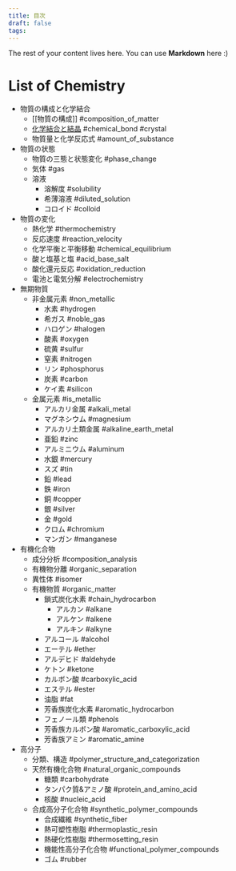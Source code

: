 ```yaml
---
title: 目次
draft: false
tags:
---
```

 
The rest of your content lives here. You can use **Markdown** here :)
# List of Chemistry
- 物質の構成と化学結合
	- [[物質の構成]] #composition_of_matter
	- [化学結合と結晶](物質の構成) #chemical_bond #crystal
	- 物質量と化学反応式 #amount_of_substance
- 物質の状態
	- 物質の三態と状態変化 #phase_change
	- 気体 #gas
	- 溶液 
		- 溶解度 #solubility
		- 希薄溶液 #diluted_solution
		- コロイド #colloid
- 物質の変化
	- 熱化学 #thermochemistry
	- 反応速度 #reaction_velocity
	- 化学平衡と平衡移動 #chemical_equilibrium
	- 酸と塩基と塩 #acid_base_salt
	- 酸化還元反応 #oxidation_reduction
	- 電池と電気分解 #electrochemistry
- 無期物質
	- 非金属元素 #non_metallic
		- 水素 #hydrogen
		- 希ガス #noble_gas
		- ハロゲン #halogen
		- 酸素 #oxygen  
		- 硫黄 #sulfur
		- 窒素 #nitrogen
		- リン #phosphorus
		- 炭素 #carbon
		- ケイ素 #silicon 
	- 金属元素 #is_metallic
		- アルカリ金属 #alkali_metal
		- マグネシウム #magnesium 
		- アルカリ土類金属 #alkaline_earth_metal
		- 亜鉛 #zinc
		- アルミニウム #aluminum
		- 水銀 #mercury  
		- スズ #tin  
		- 鉛 #lead  
		- 鉄 #iron
		- 銅 #copper
		- 銀 #silver 
		- 金 #gold 
		- クロム #chromium 
		- マンガン #manganese
- 有機化合物
	- 成分分析 #composition_analysis
	- 有機物分離 #organic_separation
	- 異性体 #isomer
	- 有機物質 #organic_matter
		- 鎖式炭化水素 #chain_hydrocarbon
			- アルカン #alkane
			- アルケン #alkene
			- アルキン #alkyne
		- アルコール #alcohol
		- エーテル #ether
		- アルデヒド #aldehyde
		- ケトン #ketone
		- カルボン酸 #carboxylic_acid
		- エステル #ester
		- 油脂 #fat
		- 芳香族炭化水素 #aromatic_hydrocarbon
		- フェノール類 #phenols
		- 芳香族カルボン酸 #aromatic_carboxylic_acid
		- 芳香族アミン #aromatic_amine
- 高分子
	- 分類、構造 #polymer_structure_and_categorization
	- 天然有機化合物 #natural_organic_compounds
		- 糖類 #carbohydrate
		- タンパク質&アミノ酸 #protein_and_amino_acid
		- 核酸 #nucleic_acid
	- 合成高分子化合物 #synthetic_polymer_compounds
		- 合成繊維 #synthetic_fiber
		- 熱可塑性樹脂 #thermoplastic_resin
		- 熱硬化性樹脂 #thermosetting_resin
		- 機能性高分子化合物 #functional_polymer_compounds
		- ゴム #rubber
